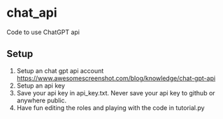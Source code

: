 # chat_api
Code to use ChatGPT api
## Setup
1. Setup an chat gpt api account https://www.awesomescreenshot.com/blog/knowledge/chat-gpt-api
1. Setup an api key
1. Save your api key in api_key.txt. Never save your api key to github or anywhere public.
1. Have fun editing the roles and playing with the code in tutorial.py
